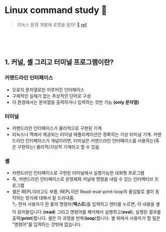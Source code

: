 # Linux command study 🚀

> 리눅스 환경 개발에 로켓을 달자! 📗 [ref](https://www.44bits.io/ko/post/linux-and-mac-command-line-survival-guide-for-beginner#%EB%93%A4%EC%96%B4%EA%B0%80%EB%A9%B0)

<br />
<br />
<br />

## 1. 커널, 셸 그리고 터미널 프로그램이란?

### 커맨드라인 인터페이스

-   오로지 문자열로만 이루어진 인터페이스
-   구체적인 실체가 없는 추상적인 단어로 구성
-   이 환경에서는 문자열을 출력하거나 입력하는 것만 가능 **(only 문자열)**

### 터미널

-   커맨드라인 인터페이스가 물리적으로 구현된 기계
-   리눅스나 맥에서 제공되는 터미널 애플리케이션은 정확히는 가상 터미널 기계. 커맨드라인 인터페이스가 개념이라면, 터미널은 커맨드라인 인터페이스를 사용하는(혹은 구현하는) 물리적/가상적 기계라고 할 수 있음

### 셸

-   커맨드라인 인터페이스로 구현된 터미널에서 실행가능한 대화형 프로그램
-   즉, 커맨드라인 인터페이스로 운영체제 커널에 명령을 내릴 수 있는 인터렉티브 프로그램
-   셸은 REPL이라고도 부름. REPL이란 Read-eval-print-loop의 줄임말로 셸이 동작하는 방식에 대해서 잘 드러내줌.  
    🏷 먼저 사용자가 한 줄의 명령어(**텍스트**)를 입력하고 엔터를 누르면, 이 내용을 셸이 읽어들입니다.(**read**) 그리고 명령어를 해석해서 실행하고(**eval**), 실행된 결과를 출력(**print**)합니다. 셸은 이 과정을 반복(**loop**)합니다. 셸 위에서 사용자가 할 일은 "명령어"를 입력하는 것밖에 없습니다.
